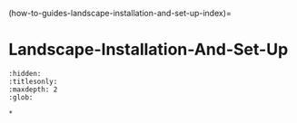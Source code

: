 (how-to-guides-landscape-installation-and-set-up-index)=
# Landscape-Installation-And-Set-Up

```{toctree}
:hidden:
:titlesonly:
:maxdepth: 2
:glob:

*
